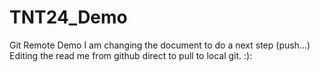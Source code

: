 # TNT24_Demo
Git Remote Demo
I am changing the document to do a next step  (push...)
Editing the read me from github direct to pull to local git.
:):
